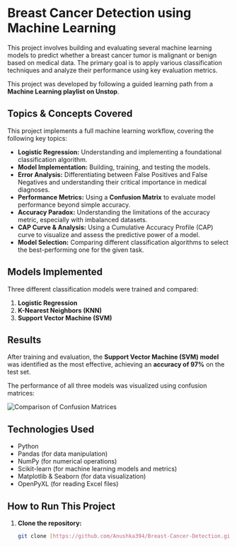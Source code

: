 # Breast Cancer Detection using Machine Learning

This project involves building and evaluating several machine learning models to predict whether a breast cancer tumor is malignant or benign based on medical data. The primary goal is to apply various classification techniques and analyze their performance using key evaluation metrics.

This project was developed by following a guided learning path from a **Machine Learning playlist on Unstop**.

## Topics & Concepts Covered

This project implements a full machine learning workflow, covering the following key topics:

- **Logistic Regression:** Understanding and implementing a foundational classification algorithm.
- **Model Implementation:** Building, training, and testing the models.
- **Error Analysis:** Differentiating between False Positives and False Negatives and understanding their critical importance in medical diagnoses.
- **Performance Metrics:** Using a **Confusion Matrix** to evaluate model performance beyond simple accuracy.
- **Accuracy Paradox:** Understanding the limitations of the accuracy metric, especially with imbalanced datasets.
- **CAP Curve & Analysis:** Using a Cumulative Accuracy Profile (CAP) curve to visualize and assess the predictive power of a model.
- **Model Selection:** Comparing different classification algorithms to select the best-performing one for the given task.

## Models Implemented

Three different classification models were trained and compared:
1. **Logistic Regression**
2. **K-Nearest Neighbors (KNN)**
3. **Support Vector Machine (SVM)**

## Results

After training and evaluation, the **Support Vector Machine (SVM) model** was identified as the most effective, achieving an **accuracy of 97%** on the test set.

The performance of all three models was visualized using confusion matrices:

![Comparison of Confusion Matrices](confusion_matrices_comparison.png)

## Technologies Used
- Python
- Pandas (for data manipulation)
- NumPy (for numerical operations)
- Scikit-learn (for machine learning models and metrics)
- Matplotlib & Seaborn (for data visualization)
- OpenPyXL (for reading Excel files)

## How to Run This Project

1. **Clone the repository:**
   ```bash
   git clone [https://github.com/Anushka394/Breast-Cancer-Detection.git](https://github.com/Anushka394/Breast-Cancer-Detection.git)
